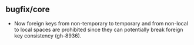 ## bugfix/core

* Now foreign keys from non-temporary to temporary and from non-local to local
  spaces are prohibited since they can potentially break foreign key consistency
  (gh-8936).
